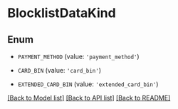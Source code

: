 # BlocklistDataKind


## Enum

* `PAYMENT_METHOD` (value: `'payment_method'`)

* `CARD_BIN` (value: `'card_bin'`)

* `EXTENDED_CARD_BIN` (value: `'extended_card_bin'`)

[[Back to Model list]](../README.md#documentation-for-models) [[Back to API list]](../README.md#documentation-for-api-endpoints) [[Back to README]](../README.md)


